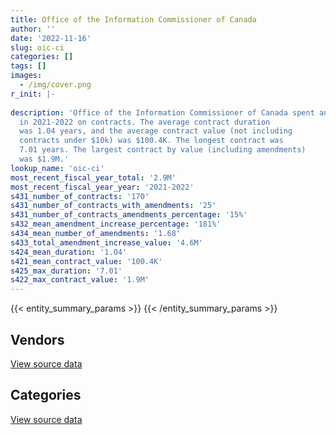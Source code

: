 ```yaml
---
title: Office of the Information Commissioner of Canada
author: ''
date: '2022-11-16'
slug: oic-ci
categories: []
tags: []
images:
  - /img/cover.png
r_init: |-
  
description: 'Office of the Information Commissioner of Canada spent an estimated $2.9M
  in 2021-2022 on contracts. The average contract duration
  was 1.04 years, and the average contract value (not including
  contracts under $10k) was $100.4K. The longest contract was
  7.01 years. The largest contract by value (including amendments)
  was $1.9M.'
lookup_name: 'oic-ci'
most_recent_fiscal_year_total: '2.9M'
most_recent_fiscal_year_year: '2021-2022'
s431_number_of_contracts: '170'
s431_number_of_contracts_with_amendments: '25'
s431_number_of_contracts_amendments_percentage: '15%'
s432_mean_amendment_increase_percentage: '181%'
s434_mean_number_of_amendments: '1.68'
s433_total_amendment_increase_value: '4.6M'
s424_mean_duration: '1.04'
s421_mean_contract_value: '100.4K'
s425_max_duration: '7.01'
s422_max_contract_value: '1.9M'
---
```


<script src="/rmarkdown-libs/htmlwidgets/htmlwidgets.js"></script>
<link href="/rmarkdown-libs/datatables-css/datatables-crosstalk.css" rel="stylesheet" />
<script src="/rmarkdown-libs/datatables-binding/datatables.js"></script>
<script src="/rmarkdown-libs/jquery/jquery-3.6.0.min.js"></script>
<link href="/rmarkdown-libs/dt-core-bootstrap/css/dataTables.bootstrap.min.css" rel="stylesheet" />
<link href="/rmarkdown-libs/dt-core-bootstrap/css/dataTables.bootstrap.extra.css" rel="stylesheet" />
<script src="/rmarkdown-libs/dt-core-bootstrap/js/jquery.dataTables.min.js"></script>
<script src="/rmarkdown-libs/dt-core-bootstrap/js/dataTables.bootstrap.min.js"></script>
<link href="/rmarkdown-libs/crosstalk/css/crosstalk.min.css" rel="stylesheet" />
<script src="/rmarkdown-libs/crosstalk/js/crosstalk.min.js"></script>
<script src="/rmarkdown-libs/htmlwidgets/htmlwidgets.js"></script>
<link href="/rmarkdown-libs/datatables-css/datatables-crosstalk.css" rel="stylesheet" />
<script src="/rmarkdown-libs/datatables-binding/datatables.js"></script>
<script src="/rmarkdown-libs/jquery/jquery-3.6.0.min.js"></script>
<link href="/rmarkdown-libs/dt-core-bootstrap/css/dataTables.bootstrap.min.css" rel="stylesheet" />
<link href="/rmarkdown-libs/dt-core-bootstrap/css/dataTables.bootstrap.extra.css" rel="stylesheet" />
<script src="/rmarkdown-libs/dt-core-bootstrap/js/jquery.dataTables.min.js"></script>
<script src="/rmarkdown-libs/dt-core-bootstrap/js/dataTables.bootstrap.min.js"></script>
<link href="/rmarkdown-libs/crosstalk/css/crosstalk.min.css" rel="stylesheet" />
<script src="/rmarkdown-libs/crosstalk/js/crosstalk.min.js"></script>

{{< entity_summary_params >}}
{{< /entity_summary_params >}}

## Vendors

<div id="htmlwidget-1" style="width:100%;height:auto;" class="datatables html-widget"></div>
<script type="application/json" data-for="htmlwidget-1">{"x":{"style":"bootstrap","filter":"none","vertical":false,"data":[["<a href=\"/vendors/altis_human_resources/\">Altis Human Resources<\/a>","<a href=\"/vendors/breckenhill/\">Breckenhill<\/a>","<a href=\"/vendors/canon/\">Canon<\/a>","<a href=\"/vendors/carahsoft_technology/\">Carahsoft Technology<\/a>","<a href=\"/vendors/cdw_canada/\">CDW Canada<\/a>","<a href=\"/vendors/coradix_technology_consulting/\">Coradix Technology Consulting<\/a>","<a href=\"/vendors/csi_consulting/\">Csi Consulting<\/a>","<a href=\"/vendors/dynamic_personnel_consultants/\">Dynamic Personnel Consultants<\/a>","<a href=\"/vendors/excel_human_resources/\">Excel Human Resources<\/a>","<a href=\"/vendors/fmc_professionals/\">FMC Professionals<\/a>","<a href=\"/vendors/gartner/\">Gartner<\/a>","<a href=\"/vendors/ids_systems_consultants/\">IDS Systems Consultants<\/a>","<a href=\"/vendors/info_tech_research_group/\">Info Tech Research Group<\/a>","<a href=\"/vendors/ipss/\">IPSS<\/a>","<a href=\"/vendors/itex/\">ITEX<\/a>","<a href=\"/vendors/lannick_contract_solutions/\">Lannick Contract Solutions<\/a>","<a href=\"/vendors/les_traductions_tessier/\">Les Traductions Tessier<\/a>","<a href=\"/vendors/lexisnexis_canada/\">LexisNexis Canada<\/a>","<a href=\"/vendors/makwa_resourcing/\">Makwa Resourcing<\/a>","<a href=\"/vendors/microsoft_canada/\">Microsoft Canada<\/a>","<a href=\"/vendors/nisha_techonologies/\">Nisha Techonologies<\/a>","<a href=\"/vendors/northern_micro/\">Northern Micro<\/a>","<a href=\"/vendors/portage_personnel/\">Portage Personnel<\/a>","<a href=\"/vendors/raymond_chabot_grant_thornton/\">Raymond Chabot Grant Thornton<\/a>","<a href=\"/vendors/samson_associes/\">Samson Associes<\/a>","<a href=\"/vendors/sierra_systems_group/\">Sierra Systems Group<\/a>","<a href=\"/vendors/softchoice/\">Softchoice<\/a>","<a href=\"/vendors/solutions_moerae/\">Solutions Moerae<\/a>","<a href=\"/vendors/teknion/\">Teknion<\/a>","<a href=\"/vendors/the_aim_group/\">The AIM Group<\/a>","<a href=\"/vendors/thinkpoint/\">Thinkpoint<\/a>","<a href=\"/vendors/toyota/\">Toyota<\/a>","<a href=\"/vendors/turtle_island_staffing/\">Turtle Island Staffing<\/a>","<a href=\"/vendors/vmware/\">VMware<\/a>","<a href=\"/vendors/zycom/\">Zycom<\/a>"],[926348.15,null,null,11339.17,88089.4,14103.21,12828.05,273217.47,721836.77,106760.54,15639.51,15403.9,17787.68,24999.27,19115.5,399492.13,16231.32,null,97594.33,83734.72,null,44280.16,253527.64,68783.79,44017.06,15705.75,17172.43,4545.06,40365.22,78530.31,19016.76,55243.41,10243.75,7283.65,6641.46],[1677657.5,null,7507.02,null,45326.92,43376.27,null,null,427968.66,163753.01,64313.35,57161.96,8676.92,4045.99,null,234665.12,null,null,null,120871.96,125707.19,null,null,null,18498.2,null,27801.72,53661.03,21061.27,null,null,null,31505.97,7303.61,49607.63],[158616.08,21428.11,18026.72,null,40335.91,43257.76,null,null,5101.68,null,67807.26,44622.41,null,8738.37,null,366788,null,1734.69,null,120541.71,null,null,null,null,null,null,22223.52,null,null,388902.54,null,null,null,19.96,79687.91],[762415.06,18223.9,18026.72,null,16388.09,28771.34,null,null,72786.86,null,82880.53,null,null,null,null,689183.3,null,11116.76,null,200669.86,null,80635.48,null,null,49582.97,null,6951.32,null,null,388902.54,null,null,null,null,45860.2]],"container":"<table class=\"table table-striped table-hover row-border order-column display\">\n  <thead>\n    <tr>\n      <th>Vendor<\/th>\n      <th>2018-2019<\/th>\n      <th>2019-2020<\/th>\n      <th>2020-2021<\/th>\n      <th>2021-2022<\/th>\n    <\/tr>\n  <\/thead>\n<\/table>","options":{"order":[[4,"desc"]],"pageLength":10,"autoWidth":true,"columnDefs":[{"targets":1,"render":"function(data, type, row, meta) {\n    return type !== 'display' ? data : DTWidget.formatCurrency(data, \"$\", 2, 3, \",\", \".\", true, null);\n  }"},{"targets":2,"render":"function(data, type, row, meta) {\n    return type !== 'display' ? data : DTWidget.formatCurrency(data, \"$\", 2, 3, \",\", \".\", true, null);\n  }"},{"targets":3,"render":"function(data, type, row, meta) {\n    return type !== 'display' ? data : DTWidget.formatCurrency(data, \"$\", 2, 3, \",\", \".\", true, null);\n  }"},{"targets":4,"render":"function(data, type, row, meta) {\n    return type !== 'display' ? data : DTWidget.formatCurrency(data, \"$\", 2, 3, \",\", \".\", true, null);\n  }"},{"width":"16%","targets":[1,2,3,4]},{"className":"dt-right","targets":[1,2,3,4]}],"orderClasses":false}},"evals":["options.columnDefs.0.render","options.columnDefs.1.render","options.columnDefs.2.render","options.columnDefs.3.render"],"jsHooks":[]}</script>
<p class="text-right">
<a href="https://github.com/GoC-Spending/contracts-data/tree/main/data/out/departments/oic-ci/summary_by_fiscal_year_by_vendor.csv" class="source-data-link btn btn-link">View source data</a>
</p>

## Categories

<div id="htmlwidget-2" style="width:100%;height:auto;" class="datatables html-widget"></div>
<script type="application/json" data-for="htmlwidget-2">{"x":{"style":"bootstrap","filter":"none","vertical":false,"data":[["<a href=\"/categories/facilities_and_construction/\">Facilities and construction<\/a>","<a href=\"/categories/office_management/\">Office management<\/a>","<a href=\"/categories/professional_services/\">Professional services<\/a>","<a href=\"/categories/information_technology/\">Information technology<\/a>","<a href=\"/categories/medical/\">Medical<\/a>","<a href=\"/categories/transportation_and_logistics/\">Transportation and logistics<\/a>","<a href=\"/categories/security_and_protection/\">Security and protection<\/a>","<a href=\"/categories/human_capital/\">Human capital<\/a>"],[17233.72,52612.49,3582389.16,561586.62,null,55243.41,null,62285.51],[null,38581.91,2644292.94,732829.83,null,null,null,85005.53],[null,70006.92,802090.57,948112.73,7157.66,null,16799.74,51675.78],[null,18026.72,1861756.8,922374.6,17791.91,null,13210.05,52552.99]],"container":"<table class=\"table table-striped table-hover row-border order-column display\">\n  <thead>\n    <tr>\n      <th>Category<\/th>\n      <th>2018-2019<\/th>\n      <th>2019-2020<\/th>\n      <th>2020-2021<\/th>\n      <th>2021-2022<\/th>\n    <\/tr>\n  <\/thead>\n<\/table>","options":{"order":[[4,"desc"]],"dom":"t","pageLength":30,"autoWidth":true,"columnDefs":[{"targets":1,"render":"function(data, type, row, meta) {\n    return type !== 'display' ? data : DTWidget.formatCurrency(data, \"$\", 2, 3, \",\", \".\", true, null);\n  }"},{"targets":2,"render":"function(data, type, row, meta) {\n    return type !== 'display' ? data : DTWidget.formatCurrency(data, \"$\", 2, 3, \",\", \".\", true, null);\n  }"},{"targets":3,"render":"function(data, type, row, meta) {\n    return type !== 'display' ? data : DTWidget.formatCurrency(data, \"$\", 2, 3, \",\", \".\", true, null);\n  }"},{"targets":4,"render":"function(data, type, row, meta) {\n    return type !== 'display' ? data : DTWidget.formatCurrency(data, \"$\", 2, 3, \",\", \".\", true, null);\n  }"},{"width":"16%","targets":[1,2,3,4]},{"className":"dt-right","targets":[1,2,3,4]}],"orderClasses":false,"lengthMenu":[10,25,30,50,100]}},"evals":["options.columnDefs.0.render","options.columnDefs.1.render","options.columnDefs.2.render","options.columnDefs.3.render"],"jsHooks":[]}</script>
<p class="text-right">
<a href="https://github.com/GoC-Spending/contracts-data/tree/main/data/out/departments/oic-ci/summary_by_fiscal_year_by_category.csv" class="source-data-link btn btn-link">View source data</a>
</p>
